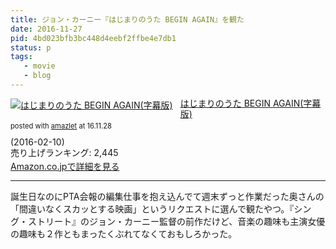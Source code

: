 ```yaml
---
title: ジョン・カーニー『はじまりのうた BEGIN AGAIN』を観た
date: 2016-11-27
pid: 4bd023bfb3bc448d4eebf2ffbe4e7db1
status: p
tags:
   - movie
   - blog
---
```


<div class="amazlet-box" style="margin-bottom:0px;"><div class="amazlet-image" style="float:left;margin:0px 12px 1px 0px;"><a href="http://www.amazon.co.jp/exec/obidos/ASIN/B01BHOX4T6/dotimpact-22/ref=nosim/" name="amazletlink" target="_blank"><img src="http://ecx.images-amazon.com/images/I/511xyyBbJDL._SL160_.jpg" alt="はじまりのうた BEGIN AGAIN(字幕版)" style="border: none;" /></a></div><div class="amazlet-info" style="line-height:120%; margin-bottom: 10px"><div class="amazlet-name" style="margin-bottom:10px;line-height:120%"><a href="http://www.amazon.co.jp/exec/obidos/ASIN/B01BHOX4T6/dotimpact-22/ref=nosim/" name="amazletlink" target="_blank">はじまりのうた BEGIN AGAIN(字幕版)</a><div class="amazlet-powered-date" style="font-size:80%;margin-top:5px;line-height:120%">posted with <a href="http://www.amazlet.com/" title="amazlet" target="_blank">amazlet</a> at 16.11.28</div></div><div class="amazlet-detail"> (2016-02-10)<br />売り上げランキング: 2,445<br /></div><div class="amazlet-sub-info" style="float: left;"><div class="amazlet-link" style="margin-top: 5px"><a href="http://www.amazon.co.jp/exec/obidos/ASIN/B01BHOX4T6/dotimpact-22/ref=nosim/" name="amazletlink" target="_blank">Amazon.co.jpで詳細を見る</a></div></div></div><div class="amazlet-footer" style="clear: left"></div></div>

---- 

誕生日なのにPTA会報の編集仕事を抱え込んでて週末ずっと作業だった奥さんの「間違いなくスカッとする映画」というリクエストに選んで観たやつ。『シング・ストリート』のジョン・カーニー監督の前作だけど、音楽の趣味も主演女優の趣味も２作ともまったくぶれてなくておもしろかった。
